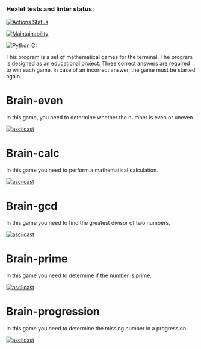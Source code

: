 ### Hexlet tests and linter status:
[![Actions Status](https://github.com/SergeyKornienko/python-project-lvl1/workflows/hexlet-check/badge.svg)](https://github.com/SergeyKornienko/python-project-lvl1/actions)

[![Maintainability](https://api.codeclimate.com/v1/badges/8f041f1e701d00c8df14/maintainability)](https://codeclimate.com/github/SergeyKornienko/python-project-lvl1/maintainability)

![Python CI](https://github.com/SergeyKornienko/python-project-lvl1/workflows/Python%20CI/badge.svg)

This program is a set of mathematical games for the terminal. The program is designed as an educational project. Three correct answers are required to win each game. In case of an incorrect answer, the game must be started again.

# Brain-even

In this game, you need to determine whether the number is even or  uneven.

[![asciicast](https://asciinema.org/a/381247.svg)](https://asciinema.org/a/381247)

# Brain-calc

In this game you need to perform a mathematical calculation.

[![asciicast](https://asciinema.org/a/381248.svg)](https://asciinema.org/a/381248)

# Brain-gcd

In this game you need to find the greatest divisor of two numbers.

[![asciicast](https://asciinema.org/a/381250.svg)](https://asciinema.org/a/381250)

# Brain-prime

In this game you need to determine if the number is prime.

[![asciicast](https://asciinema.org/a/381251.svg)](https://asciinema.org/a/381251)

# Brain-progression

In this game you need to determine the missing number in a progression.

[![asciicast](https://asciinema.org/a/381252.svg)](https://asciinema.org/a/381252)